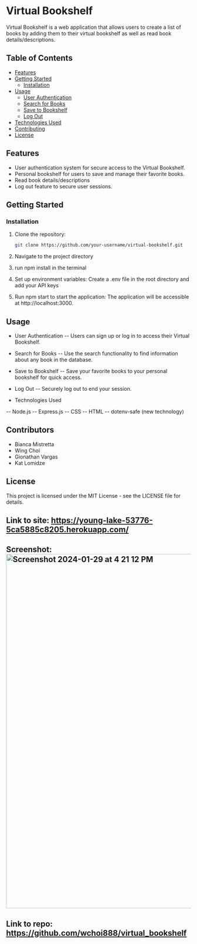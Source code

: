 # Virtual Bookshelf

Virtual Bookshelf is a web application that allows users to create a list of books by adding them to their virtual bookshelf as well as read book details/descriptions.

## Table of Contents

- [Features](#features)
- [Getting Started](#getting-started)
  - [Installation](#installation)
- [Usage](#usage)
  - [User Authentication](#user-authentication)
  - [Search for Books](#search-for-books)
  - [Save to Bookshelf](#save-to-bookshelf)
  - [Log Out](#log-out)
- [Technologies Used](#technologies-used)
- [Contributing](#contributing)
- [License](#license)

## Features

- User authentication system for secure access to the Virtual Bookshelf.
- Personal bookshelf for users to save and manage their favorite books.
- Read book details/descriptions
- Log out feature to secure user sessions.

## Getting Started

### Installation
1. Clone the repository:

   ```bash
   git clone https://github.com/your-username/virtual-bookshelf.git
2. Navigate to the project directory
3. run npm install in the terminal
4. Set up environment variables: Create a .env file in the root directory and add your API keys
5. Run npm start to start the application: The application will be accessible at http://localhost:3000.


## Usage
- User Authentication
-- Users can sign up or log in to access their Virtual Bookshelf.
- Search for Books
-- Use the search functionality to find information about any book in the database.
- Save to Bookshelf
-- Save your favorite books to your personal bookshelf for quick access.
- Log Out
-- Securely log out to end your session.

- Technologies Used

-- Node.js
-- Express.js
-- CSS
-- HTML
-- dotenv-safe (new technology)

## Contributors
- Bianca Mistretta
- Wing Choi
- Gionathan Vargas
- Kat Lomidze

 

## License
This project is licensed under the MIT License - see the LICENSE file for details.

## Link to site: https://young-lake-53776-5ca5885c8205.herokuapp.com/

## Screenshot:<img width="963" alt="Screenshot 2024-01-29 at 4 21 12 PM" src="https://github.com/wchoi888/Project_2/assets/142269375/3bdc09c8-1f3e-4baf-8d15-45126a6536f4">

## Link to repo: https://github.com/wchoi888/virtual_bookshelf

